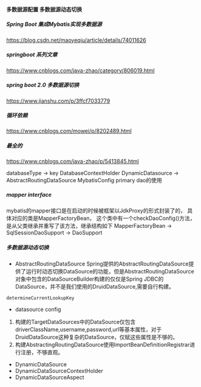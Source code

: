 #### 多数据源配置 多数据源动态切换
##### Spring Boot 集成Mybatis实现多数据源
 https://blog.csdn.net/maoyeqiu/article/details/74011626
##### springboot 系列文章
https://www.cnblogs.com/java-zhao/category/806019.html
##### spring boot 2.0 多数据源切换 
https://www.jianshu.com/p/3ffcf7033779
##### 循环依赖
https://www.cnblogs.com/mowei/p/8202489.html
##### 最全的
https://www.cnblogs.com/java-zhao/p/5413845.html


databaseType -> key
DatabaseContextHolder
DynamicDatasource -> AbstractRoutingDataSource
MybatisConfig
primary dao的使用


##### mapper interface
mybatis的mapper接口是在启动的时候被框架以JdkProxy的形式封装了的，
具体对应的类是MapperFactoryBean，
这个类中有一个checkDaoConfig()方法，
是从父类继承并重写了该方法，继承结构如下
MapperFactoryBean -> SqlSessionDaoSupport -> DaoSupport

##### 多数据源动态切换
- AbstractRoutingDataSource
Spring提供的AbstractRoutingDataSource提供了运行时动态切换DataSource的功能，但是AbstractRoutingDataSource对象中包含的DataSourceBuilder构建的仅仅是Spring JDBC的DataSource，并不是我们使用的DruidDataSource,需要自行构建。

`determineCurrentLookupKey`


- datasource config
1. 构建的TargetDataSources中的DataSource仅包含driverClassName,username,password,url等基本属性，对于DruidDataSource这种复杂的DataSource，仅赋这些属性是不够的。
2. 构建AbstractingRoutingDataSource使用ImportBeanDefinitionRegistrar进行注册，不够直观。


- DynamicDataSource
- DynamicDataSourceContextHolder
- DynamicDataSourceAspect

